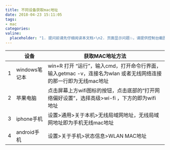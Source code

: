 ```yaml
---
title: 不同设备获取mac地址
date: 2018-04-23 15:11:05
tags:
- mac
categories:
valine:
  placeholder: "1. 提问前请先仔细阅读本文档⚡\n2. 页面显示问题💥，请提供控制台截图📸或者您的测试网址\n3. 其他任何报错💣，请提供详细描述和截图📸，祝食用愉快💪"
---
```


|  | 设备 | 获取MAC地址方法 |
| --- | --- | --- |
|1|windows笔记本|win+R 打开 “运行”，输入cmd，打开命令行界面，输入getmac -v，连接名为wlan 或者无线网络连接的那一行即为无线mac地址| 
|2|苹果电脑|点击屏幕上方wifi图标的按钮，点击底部的“打开网络偏好设置”，选择高级>wi-fi ，下方的即为wifi 地址|
|3|iphone手机|设置>通用>关于本机>无线局域网地址，无线局域网地址即为手机无线mac地址|
|4|android手机|设置>关于手机>状态信息>WLAN MAC地址|
